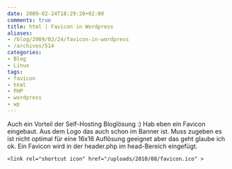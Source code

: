 ```yaml
---
date: 2009-02-24T18:29:20+02:00
comments: true
title: html | Favicon in Wordpress
aliases:
- /blog/2009/02/24/favicon-in-wordpress
- /archives/514
categories:
- Blog
- Linux
tags:
- favicon
- html
- PHP
- wordpress
- wp
---
```


Auch ein Vorteil der Self-Hosting Bloglösung :) Hab eben ein Favicon
eingebaut. Aus dem Logo das auch schon im Banner ist. Muss zugeben es ist
nicht optimal für eine 16x16 Auflösung geeignet aber das geht glaube ich
ok. Ein Favicon wird in der header.php im head-Bereich eingefügt.

```
<link rel="shortcut icon" href="/uploads/2010/08/favicon.ico" >
```
